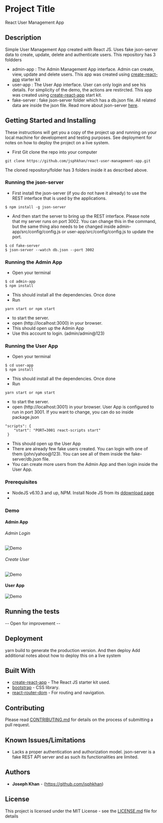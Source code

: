 # Project Title

React User Management App

## Description
Simple User Management App created with React JS. Uses fake json-server data to create, update, delete and authenticate users. This repository has 3 foldders
* admin-app : The Admin Management App interface. Admin can create, view, update and delete users. This app was created using [create-react-app](https://github.com/facebook/create-react-app) starter kit
* user-app : The User App interface. User can only login and see his details. For simplicity of the demo, the actions are restircted. This app was created using [create-react-app](https://github.com/facebook/create-react-app) start kit.
* fake-server : fake json-server folder which has a db.json file. All related data are inside the json file. Read more about json-server [here](https://github.com/typicode/json-server).


## Getting Started and Installing

These instructions will get you a copy of the project up and running on your local machine for development and testing purposes. See deployment for notes on how to deploy the project on a live system.

* First Git clone the repo into your computer
```
git clone https://github.com/jsphkhan/react-user-management-app.git
```
The cloned repository/folder has 3 folders inside it as described above.

### Running the json-server
* First install the json-server (if you do not have it already) to use the REST interface that is used by the applications.
```
$ npm install -g json-server
```
* And then start the server to bring up the REST interface. Please note that my server runs on port 3002. You can change this in the command, but the same thing also needs to be changed inside admin-app/src/config/config.js or user-app/src/config/config.js to update the port.
```
$ cd fake-server
$ json-server --watch db.json --port 3002
```

### Running the Admin App
* Open your terminal
```
$ cd admin-app
$ npm install
```
* This should install all the dependencies. Once done
* Run 
``` 
yarn start or npm start
```
* to start the server.
* open (http://localhost:3000) in your browser. 
* This should open up the Admin App
* Use this account to login. (admin/admin@123)

### Running the User App
* Open your terminal
```
$ cd user-app
$ npm install
```
* This should install all the dependencies. Once done
* Run 
``` 
yarn start or npm start
```
* to start the server.
* open (http://localhost:3001) in your browser. User App is configured to run in port 3001. If you want to change, you can do so inside package.json
```
"scripts": {
    "start": "PORT=3001 react-scripts start"
 }
```
* This should open up the User App
* There are already few fake users created. You can login with one of them (john/yahoo@123). You can see all of them inside the fake-server/db.json file.
* You can create more users from the Admin App and then login inside the User App.

### Prerequisites

* NodeJS v6.10.3 and up, NPM. Install Node JS from its [ddownload page](https://nodejs.org/en/download/)
* 

### Demo

#### Admin App
###### Admin Login
![Demo](screenshots/533853198cdc9f93520048b961c5cf99.gif)

###### Create User
![Demo](screenshots/463b1d9e637b2742edc1d4f920f068d5.gif)

#### User App
![Demo](screenshots/1c88c36dc79482a23a7df6b2e1534871.gif)


## Running the tests
-- Open for improvement --

## Deployment
yarn build to generate the production version. And then deploy
Add additional notes about how to deploy this on a live system

## Built With

* [create-react-app](https://github.com/facebook/create-react-app) - The React JS starter kit used.
* [bootstrap](https://getbootstrap.com/) - CSS library.
* [react-router-dom](https://github.com/ReactTraining/react-router) - For routing and navigation.

## Contributing

Please read [CONTRIBUTING.md](https://github.com/jsphkhan/react-user-management-app/blob/master/Contributing.md) for details on the process of submitting a pull request.

## Known Issues/Limitations

* Lacks a proper authentication and authorization model. 
json-server is a fake REST API server and as such its functionalities are limited.

## Authors

* **Joseph Khan** - (https://github.com/jsphkhan)

## License

This project is licensed under the MIT License - see the [LICENSE.md](LICENSE.md) file for details
